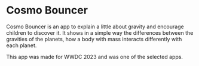 # Cosmo Bouncer

Cosmo Bouncer is an app to explain a little about gravity and encourage children to discover it. It shows in a simple way the differences between the gravities of the planets, how a body with mass interacts differently with each planet.

This app was made for WWDC 2023 and was one of the selected apps.
